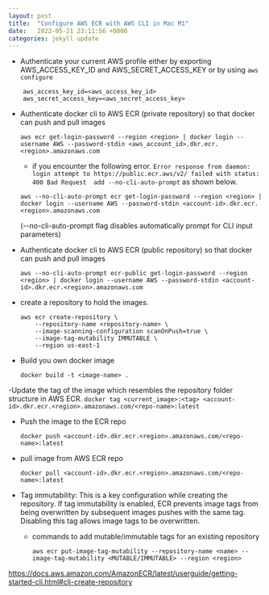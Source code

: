 ```yaml
---
layout: post
title:  "Configure AWS ECR with AWS CLI in Mac M1"
date:   2022-05-21 23:11:56 +0000
categories: jekyll update
---
```


- Authenticate your current AWS profile either by exporting AWS_ACCESS_KEY_ID and AWS_SECRET_ACCESS_KEY or by using `aws configure`
```
    aws_access_key_id=<aws_access_key_id>
    aws_secret_access_key=<aws_secret_access_key>
```

- Authenticate docker cli to  AWS ECR (private repository) so that docker can push and pull images

    ```
    aws ecr get-login-password --region <region> | docker login --username AWS --password-stdin <aws_account_id>.dkr.ecr.<region>.amazonaws.com
    ```
    - if you encounter the following error. `Error response from daemon: login attempt to https://public.ecr.aws/v2/ failed with status: 400 Bad Request  add --no-cli-auto-prompt` as shown below.

    ```
    aws --no-cli-auto-prompt ecr get-login-password --region <region> | docker login --username AWS --password-stdin <account-id>.dkr.ecr.<region>.amazonaws.com
    ```
    (--no-cli-auto-prompt flag disables automatically prompt for CLI input parameters)

- Authenticate docker cli to  AWS ECR (public repository) so that docker can push and pull images

    ```
    aws --no-cli-auto-prompt ecr-public get-login-password --region <region> | docker login --username AWS --password-stdin <account-id>.dkr.ecr.<region>.amazonaws.com
    ```

- create a repository to hold the images.

    ```
    aws ecr create-repository \
        --repository-name <repository-name> \
        --image-scanning-configuration scanOnPush=true \
        --image-tag-mutability IMMUTABLE \
        --region us-east-1
    ```

- Build you own docker image
    ```
    docker build -t <image-name> .
    ```

-Update the tag of the image which resembles the repository folder structure in AWS ECR.
    ```
    docker tag <current_image>:<tag> <account-id>.dkr.ecr.<region>.amazonaws.com/<repo-name>:latest
    ```

- Push the image to the ECR repo
    ```
    docker push <account-id>.dkr.ecr.<region>.amazonaws.com/<repo-name>:latest
    ```

- pull image from AWS ECR repo
    ```
    docker pull <account-id>.dkr.ecr.<region>.amazonaws.com/<repo-name>:latest
    ```

- Tag immutability: This is a key configuration while creating the repository. If tag immutability is enabled, ECR prevents image tags from being overwritten by subsequent images pushes with the same tag. Disabling this tag allows image tags to be overwritten.
    - commands to add mutable/immutable tags for an existing repository
        ```
        aws ecr put-image-tag-mutability --repository-name <name> --image-tag-mutability <MUTABLE/IMMUTABLE> --region <region>
        ```

https://docs.aws.amazon.com/AmazonECR/latest/userguide/getting-started-cli.html#cli-create-repository